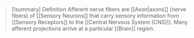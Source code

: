 > [!summary] Definition
> Afferent nerve fibers are [[Axon|axons]] (nerve fibers) of [[Sensory Neurons]] that carry sensory information from [[Sensory Receptors]] to the [[Central Nervous System (CNS)]]. Many afferent projections arrive at a particular [[Brain]] region. 